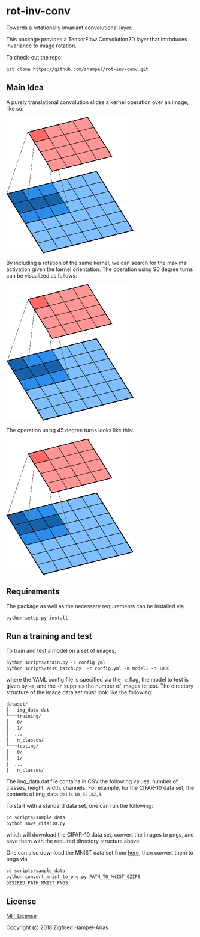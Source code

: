 # rot-inv-conv
Towards a rotationally invariant convolutional layer.

This package provides a TensorFlow Convolution2D layer that introduces invariance to image rotation.

To check-out the repo:
```
git clone https://github.com/zhampel/rot-inv-conv.git
```

## Main Idea
A purely translational convolution slides a kernel operation over an image, like so:

![cnn-sliding-kernel](docs/images/cnn-sliding.gif)

By including a rotation of the same kernel, we can search for the maximal activation
given the kernel orientation.
The operation using 90 degree turns can be visualized as follows:

![cnn-4rot-kernel](docs/images/cnn-4rot.gif)

The operation using 45 degree turns looks like this:

![cnn-8rot-kernel](docs/images/cnn-8rot.gif)


## Requirements
The package as well as the necessary requirements can be installed via
```
python setup.py install
```

## Run a training and test
To train and test a model on a set of images, 
```
python scripts/train.py -c config.yml
python scripts/test_batch.py  -c config.yml -m model1 -n 1000
```
where the YAML config file is specified via the `-c` flag, the model to test is given by `-m`,
and the `-n` supplies the number of images to test.
The directory structure of the image data set must look like the following:
```
dataset/
│   img_data.dat
└───training/
│   0/
│   1/
│  ...
│   n_classes/
└───testing/
│   0/
│   1/
│  ...
│   n_classes/
```


The img_data.dat file contains in CSV the following values: number of classes, height, width, channels.
For example, for the CIFAR-10 data set, the contents of img_data.dat is `10,32,32,3`.

To start with a standard data set, one can run the following:
```
cd scripts/sample_data
python save_cifar10.py
```
which will download the CIFAR-10 data set, convert the images to pngs, and save them
with the required directory structure above.


One can also download the MNIST data set
from [here](http://yann.lecun.com/exdb/mnist/), then convert them to pngs via
```
cd scripts/sample_data
python convert_mnist_to_png.py PATH_TO_MNIST_GZIPS DESIRED_PATH_MNIST_PNGS
```


## License

[MIT License](LICENSE)

Copyright (c) 2018 Zigfried Hampel-Arias
